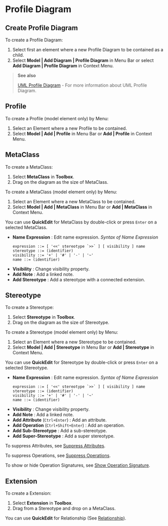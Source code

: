Profile Diagram
===============

<!-- toc -->

## Create Profile Diagram

To create a Profile Diagram:

1. Select first an element where a new Profile Diagram to be contained as a child.
2. Select **Model | Add Diagram | Profile Diagram** in Menu Bar or select **Add Diagram | Profile Diagram** in Context Menu.

> __See also__
>
> [UML Profile Diagram](http://www.uml-diagrams.org/profile-diagrams.html) - For more information about UML Profile Diagram.


## Profile

To create a Profile (model element only) by Menu:

1. Select an Element where a new Profile to be contained.
2. Select **Model | Add | Profile** in Menu Bar or **Add | Profile** in Context Menu.


## MetaClass

To create a MetaClass:

1. Select **MetaClass** in **Toolbox**.
2. Drag on the diagram as the size of MetaClass.

To create a MetaClass (model element only) by Menu:

1. Select an Element where a new MetaClass to be contained.
2. Select **Model | Add | MetaClass** in Menu Bar or **Add | MetaClass** in Context Menu.

You can use **QuickEdit** for MetaClass by double-click or press `Enter` on a selected MetaClass.

* **Name Expression** : Edit name expression.
  _Syntax of Name Expression_
  ```
  expression ::= [ '<<' stereotype `>>` ] [ visibility ] name
  stereotype ::= (identifier)
  visibility ::= '+' | '#' | '-' | '~'
  name ::= (identifier)
  ```
* **Visibility** : Change visibility property.
* **Add Note** : Add a linked note.
* **Add Stereotype** : Add a stereotype with a connected extension.


## Stereotype

To create a Stereotype:

1. Select **Stereotype** in **Toolbox**.
2. Drag on the diagram as the size of Stereotype.

To create a Stereotype (model element only) by Menu:

1. Select an Element where a new Stereotype to be contained.
2. Select **Model | Add | Stereotype** in Menu Bar or **Add | Stereotype** in Context Menu.

You can use **QuickEdit** for Stereotype by double-click or press `Enter` on a selected Stereotype.

* **Name Expression** : Edit name expression.
  _Syntax of Name Expression_
  ```
  expression ::= [ '<<' stereotype `>>` ] [ visibility ] name
  stereotype ::= (identifier)
  visibility ::= '+' | '#' | '-' | '~'
  name ::= (identifier)
  ```
* **Visibility** : Change visibility property.
* **Add Note** : Add a linked note.
* **Add Attribute** (`Ctrl+Enter`) : Add an attribute.
* **Add Operation** (`Ctrl+Shift+Enter`) : Add an operation.
* **Add Sub-Stereotype** : Add a sub-stereotype.
* **Add Super-Stereotype** : Add a super stereotype.

To suppress Attributes, see [Suppress Attributes](/formatting-diagram.md#suppress-attributes).

To suppress Operations, see [Suppress Operations](/formatting-diagram.md#suppress-operations).

To show or hide Operation Signatures, see [Show Operation Signature](/formatting-diagram.md#show-operation-signature).


## Extension

To create a Extension:

1. Select **Extension** in **Toolbox**.
2. Drag from a Stereotype and drop on a MetaClass.

You can use **QuickEdit** for Relationship (See [Relationship](/working-with-diagrams/class-diagram.md#relationship)).
